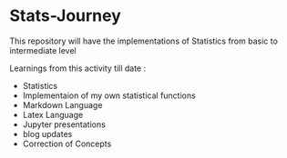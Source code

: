 # Stats-Journey
 This repository will have the implementations of Statistics from basic to intermediate level

 
 Learnings from this activity till date :
 * Statistics
 * Implementaion of my own statistical functions
 * Markdown Language
 * Latex Language
 * Jupyter presentations
 * blog updates
 * Correction of Concepts

